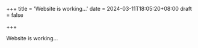 +++
title = 'Website is working...'
date = 2024-03-11T18:05:20+08:00
draft = false

+++

Website is working...
